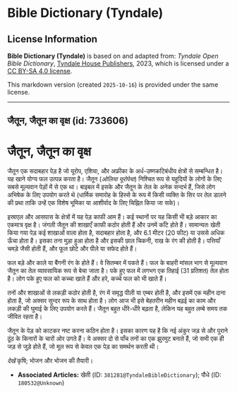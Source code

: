 # Bible Dictionary (Tyndale)

## License Information

**Bible Dictionary (Tyndale)** is based on and adapted from: _Tyndale Open Bible Dictionary_, [Tyndale House Publishers](https://tyndaleopenresources.com/), 2023, which is licensed under a [CC BY-SA 4.0 license](https://creativecommons.org/licenses/by-sa/4.0/legalcode.en).

This markdown version (created `2025-10-16`) is provided under the same license.



--------------------------------

## जैतून, जैतून का वृक्ष (id: 733606)

जैतून, जैतून का वृक्ष
=====================

जैतून एक सदाबहार पेड़ है जो यूरोप, एशिया, और अफ्रीका के अर्ध\-उष्णकटिबंधीय क्षेत्रों से सम्बन्धित है। यह खाने योग्य फल उत्पन्न करता है। जैतून (*ओलिया यूरोपेया*) निश्चित रूप से यहूदियों के लोगों के लिए सबसे मूल्यवान पेड़ों में से एक था। बाइबल में इसके और जैतून के तेल के अनेक सन्दर्भ हैं, जिसे लोग अभिषेक के लिए उपयोग करते थे (धार्मिक समारोह के हिस्से के रूप में किसी व्यक्ति के सिर पर तेल डालने की प्रथा ताकि उन्हें एक विशेष भूमिका या आशीर्वाद के लिए चिह्नित किया जा सके)।

इस्राएल और आसपास के क्षेत्रों में यह पेड़ काफी आम हैं। कई स्थानों पर यह किसी भी बड़े आकार का एकमात्र वृक्ष है। जंगली जैतून की शाखाएँ काफी कठोर होती हैं और उनमें काँटे होते हैं। सामान्यतः खेती किया गया पेड़ कई शाखाओं वाला होता है, सदाबहार होता है, और 6\.1 मीटर (20 फीट) या उससे अधिक ऊँचा होता है। इसका तना मुड़ा हुआ होता है और इसकी छाल चिकनी, राख के रंग की होती है। पत्तियाँ चमड़े जैसी होती हैं, और फूल छोटे और पीले या सफेद होते हैं।

फल बड़े और काले या बैंगनी रंग के होते हैं। वे सितम्बर में पकते हैं। फल के बाहरी मांसल भाग से मूल्यवान जैतून का तेल व्यावसायिक रूप से बेचा जाता है। पके हुए फल में लगभग एक तिहाई (31 प्रतिशत) तेल होता है। लोग पके हुए फल को कच्चा खाते हैं और हरे, कच्चे फल को भी खाते हैं।

तनों और शाखाओं से लकड़ी कठोर होती है, रंग में समृद्ध पीली या एम्बर होती है, और इसमें एक महीन दाना होता है, जो अक्सर सुन्दर रूप के साथ होता है। लोग आज भी इसे बेहतरीन महीन बढ़ई का काम और लकड़ी की घुमाई के लिए उपयोग करते हैं। जैतून बहुत धीरे\-धीरे बढ़ता है, लेकिन यह बहुत लम्बे समय तक जीवित रहता है।

जैतून के पेड़ को काटकर नष्ट करना कठिन होता है। इसका कारण यह है कि नई अंकुर जड़ से और पुराने ठूंठ के किनारों के चारों ओर उगते हैं। ये अक्सर दो से पाँच तनों का एक झुरमुट बनाते हैं, जो सभी एक ही जड़ से जुड़े होते हैं, जो मूल रूप से केवल एक पेड़ का समर्थन करती थी।

*देखें* कृषि; भोजन और भोजन की तैयारी।

* **Associated Articles:** खेती (ID: `381281@TyndaleBibleDictionary`); पौधे (ID: `180532@Unknown`)

